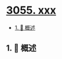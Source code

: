 # [3055. xxx](https://github.com/Tdahuyou/TNotes.leetcode/tree/main/notes/3055.%20xxx)

<!-- region:toc -->

- [1. 📝 概述](#1--概述)

<!-- endregion:toc -->

## 1. 📝 概述
